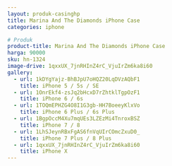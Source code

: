 ```yaml
---
layout: produk-casinghp
title: Marina And The Diamonds iPhone Case
categories: iphone

# Produk
product-title: Marina And The Diamonds iPhone Case
harga: 90000
sku: hn-1324
image-drive: 1qxxUX_7jnRHInZ4rC_VjuIrZm6ka8i60
gallery:
  - url: 1kDYgYajz-BhBJpU7oHQZ20LqDVzAQbF1
    title: iPhone 5 / 5s / SE
  - url: 1OnrEkf4-zsJq2bHcxD7rZhtklTgpOzF1
    title: iPhone 6 / 6s
  - url: 1TOQmEPHZG4O8I1G3gb-HH7BoeeyKlxVo
    title: iPhone 6 Plus / 6s Plus
  - url: 1BgpOccM4Xu7mqUEs3LZEzMi4TnroxBSZ
    title: iPhone 7 / 8
  - url: 1LhSJeynRBxFgAS6fnVqUIrCOmcZxuD0_
    title: iPhone 7 Plus / 8 Plus
  - url: 1qxxUX_7jnRHInZ4rC_VjuIrZm6ka8i60
    title: iPhone X
---
```

